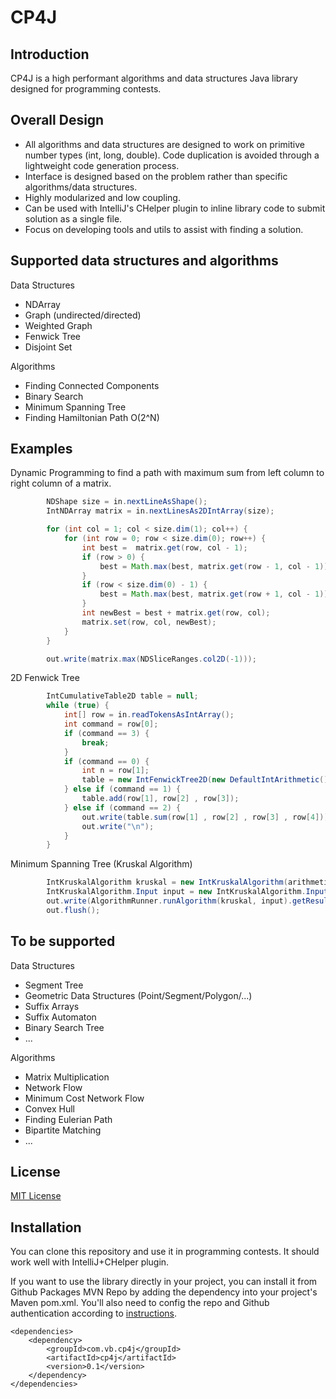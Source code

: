 # CP4J

## Introduction

CP4J is a high performant algorithms and data structures Java library designed for programming contests.

## Overall Design

* All algorithms and data structures are designed to work on primitive number types (int, long, double). Code duplication is 
avoided through a lightweight code generation process.
* Interface is designed based on the problem rather than specific algorithms/data structures.
* Highly modularized and low coupling.
* Can be used with IntelliJ's CHelper plugin to inline library code to submit solution as a single file.
* Focus on developing tools and utils to assist with finding a solution.

## Supported data structures and algorithms
Data Structures
* NDArray
* Graph (undirected/directed)
* Weighted Graph
* Fenwick Tree
* Disjoint Set

Algorithms
* Finding Connected Components
* Binary Search
* Minimum Spanning Tree
* Finding Hamiltonian Path O(2^N)


## Examples
Dynamic Programming to find a path with maximum sum from left column to right column of a matrix.

```java
        NDShape size = in.nextLineAsShape();
        IntNDArray matrix = in.nextLinesAs2DIntArray(size);

        for (int col = 1; col < size.dim(1); col++) {
            for (int row = 0; row < size.dim(0); row++) {
                int best =  matrix.get(row, col - 1);
                if (row > 0) {
                    best = Math.max(best, matrix.get(row - 1, col - 1));
                }
                if (row < size.dim(0) - 1) {
                    best = Math.max(best, matrix.get(row + 1, col - 1));
                }
                int newBest = best + matrix.get(row, col);
                matrix.set(row, col, newBest);
            }
        }

        out.write(matrix.max(NDSliceRanges.col2D(-1)));
```
     
2D Fenwick Tree
```java
        IntCumulativeTable2D table = null;
        while (true) {
            int[] row = in.readTokensAsIntArray();
            int command = row[0];
            if (command == 3) {
                break;
            }
            if (command == 0) {
                int n = row[1];
                table = new IntFenwickTree2D(new DefaultIntArithmetic(), n);
            } else if (command == 1) {
                table.add(row[1], row[2] , row[3]);
            } else if (command == 2) {
                out.write(table.sum(row[1] , row[2] , row[3] , row[4]));
                out.write("\n");
            }
        }        
```

Minimum Spanning Tree (Kruskal Algorithm)
```java
        IntKruskalAlgorithm kruskal = new IntKruskalAlgorithm(arithmetic);
        IntKruskalAlgorithm.Input input = new IntKruskalAlgorithm.Input(g, weight);
        out.write(AlgorithmRunner.runAlgorithm(kruskal, input).getResult().getMinimumWeight());
        out.flush();
```

## To be supported
Data Structures
* Segment Tree
* Geometric Data Structures (Point/Segment/Polygon/...)
* Suffix Arrays
* Suffix Automaton
* Binary Search Tree
* ...

Algorithms
* Matrix Multiplication
* Network Flow
* Minimum Cost Network Flow
* Convex Hull
* Finding Eulerian Path
* Bipartite Matching
* ...

## License
[MIT License](https://opensource.org/licenses/MIT)

## Installation
You can clone this repository and use it in programming contests. It should work well with IntelliJ+CHelper plugin.

If you want to use the library directly in your project, you can install it from Github Packages MVN Repo by adding the dependency into your project's Maven pom.xml. You'll also need to config the repo and Github authentication according
to [instructions](https://docs.github.com/pt/packages/using-github-packages-with-your-projects-ecosystem/configuring-apache-maven-for-use-with-github-packages).


    <dependencies>
        <dependency>
            <groupId>com.vb.cp4j</groupId>
            <artifactId>cp4j</artifactId>
            <version>0.1</version>
        </dependency>
    </dependencies>